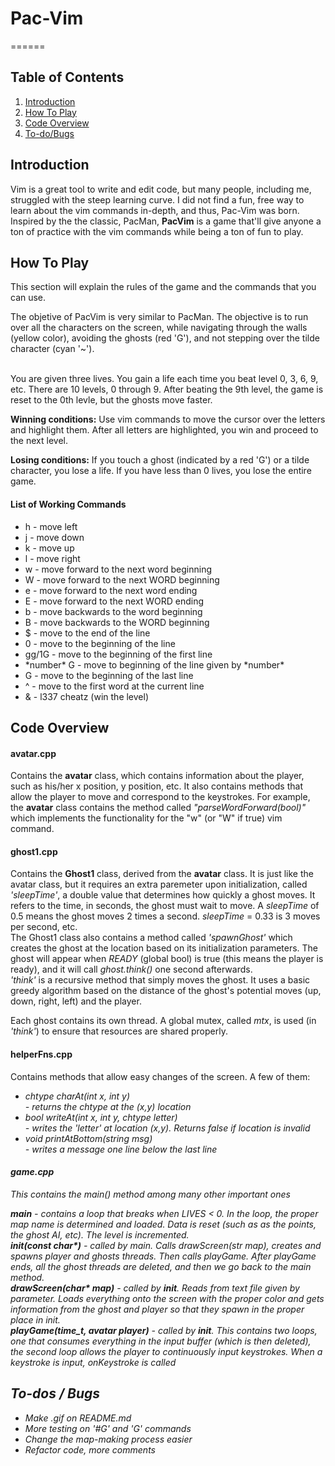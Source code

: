 <h1>Pac-Vim</h1>
======

<h2>Table of Contents</h2>

<ol>
	<li><a href="#IntroductionTag">Introduction</a> </li>
	<li><a href="#HowToPlayTag">How To Play</a> </li>
	<li><a href="#CodeOverviewTag">Code Overview</a> </li>
	<li><a href="#ToDoBugsTag">To-do/Bugs</a> </li>
</ol>


<h2><a name="IntroductionTag">Introduction</a></h2>

Vim is a great tool to write and edit code, but many 
people, including me, struggled with the steep learning curve. 
I did not find a fun, free way to learn about the vim commands
in-depth, and thus, Pac-Vim was born. Inspired by the the classic,
PacMan, <b>PacVim</b> is a game that'll give anyone a ton of
practice with the vim commands while being a ton of fun to play.

<h2><a name="HowToPlayTag">How To Play</a></h2>

This section will explain the rules of the game and the commands
that you can use.

The objetive of PacVim is very similar to PacMan. The objective is
to run over all the characters on the screen, while navigating
through the walls (yellow color), avoiding the ghosts (red 'G'),
and not stepping over the tilde character (cyan '~').

<br>
You are given three lives. You gain a life each time you beat
level 0, 3, 6, 9, etc. There are 10 levels, 0 through 9. After
beating the 9th level, the game is reset to the 0th levle, but
the ghosts move faster.
<br>

<b>Winning conditions:</b> Use vim commands to move the cursor
over the letters and highlight them. After all letters are
highlighted, you win and proceed to the next level.

<b>Losing conditions:</b> If you touch a ghost (indicated
by a red 'G') or a tilde character, you lose a life. If you
have less than 0 lives, you lose the entire game.

<h4>List of Working Commands</h4>

<ul>
	<li>h - move left</li>
	<li>j - move down</li>
	<li>k - move up</li>
	<li>l - move right</li>
	<li>w - move forward to the next word beginning</li>
	<li>W - move forward to the next WORD beginning</li>
	<li>e - move forward to the next word ending</li>
	<li>E - move forward to the next WORD ending</li>
	<li>b - move backwards to the word beginning</li>
	<li>B - move backwards to the WORD beginning</li>
	<li>$ - move to the end of the line</li>
	<li>0 - move to the beginning of the line</li>
	<li>gg/1G - move to the beginning of the first line</li>
	<li>*number* G - move to beginning of the line given by *number*</li>
	<li>G - move to the beginning of the last line</li>
	<li>^ - move to the first word at the current line</li>
	<li>& - l337 cheatz (win the level)</li>
</ul>

<h2><a name="CodeOverviewTag">Code Overview</a></h2>

<h4>avatar.cpp</h4>
Contains the <b>avatar</b> class, which contains information about
the player, such as his/her x position, y position, etc. It
also contains methods that allow the player to move and correspond
to the keystrokes. For example, the <b>avatar</b> class contains the method
called <i>"parseWordForward(bool)"</i> which implements the functionality
for the "w" (or "W" if true) vim command.

<h4>ghost1.cpp</h4>
Contains the <b>Ghost1</b> class, derived from the <b>avatar</b> class. It is
just like the avatar class, but it requires an extra paremeter
upon initialization, called <i>'sleepTime'</i>, a double value that
determines how quickly a ghost moves. It refers to the time, in
seconds, the ghost must wait to move. A <i>sleepTime</i> of 0.5 means
the ghost moves 2 times a second. <i>sleepTime</i> = 0.33 is 3 moves per second, etc.
<br>
The Ghost1 class also contains a method called <i>'spawnGhost'</i> which
creates the ghost at the location based on its initialization parameters.
The ghost will appear when <i>READY</i> (global bool) is true (this means the player
is ready), and it will call <i>ghost.think()</i> one second afterwards.
<br>
<i>'think'</i> is a recursive method that simply moves the ghost. It uses 
a basic greedy algorithm based on the distance of the ghost's potential
moves (up, down, right, left) and the player.
<br>

Each ghost contains its own thread. A global mutex, called <i>mtx</i>, is
used (in <i>'think'</i>) to ensure that resources are shared properly.

<h4>helperFns.cpp</h4>
Contains methods that allow easy changes of the screen. A few of them:

<ul>
	<li><i>chtype charAt(int x, int y)</li> - returns the chtype at the (x,y) location
	<li><i>bool writeAt(int x, int y, chtype letter)</li> - writes the 'letter' at location (x,y). Returns false if location is invalid</li>
	<li><i>void printAtBottom(string msg)</li> - writes a message one line below the last line</li> 
</ul>

<h4>game.cpp</h4>
This contains the <i>main()</i> method among many other important ones

<b>main</b> - contains a loop that breaks when <i>LIVES</i> < 0. In the loop,
the proper map name is determined and loaded. Data is reset (such as as the points,
the ghost AI, etc). The level is incremented.
<br>
<b>init(const char*)</b> - called by main. Calls <i>drawScreen(str map)</i>, creates and
spawns player and ghosts threads. Then calls <i>playGame</i>. After <i>playGame</i>
ends, all the ghost threads are deleted, and then we go back to the main method.
<br>
<b>drawScreen(char* map)</b> - called by <b>init</b>. Reads from text file given
by parameter. Loads everything onto the screen with the proper color and gets
information from the ghost and player so that they spawn in the proper place in init.
<br>
<b>playGame(time_t, avatar player)</b> - called by <b>init</b>. This contains two loops,
one that consumes everything in the input buffer (which is then deleted), the second
loop allows the player to continuously input keystrokes. When a keystroke is input,
<i>onKeystroke</i> is called
<br>


<h2><a name="ToDoBugsTag">To-dos / Bugs</a></h2>
<ul>
	<li>Make .gif on README.md</li>
	<li>More testing on '#G' and 'G' commands</li>
	<li>Change the map-making process easier</li>
	<li>Refactor code, more comments</li>
</ul>
